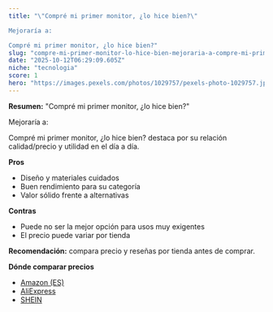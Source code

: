 ```yaml
---
title: "\"Compré mi primer monitor, ¿lo hice bien?\" 

Mejoraría a:

Compré mi primer monitor, ¿lo hice bien?"
slug: "compre-mi-primer-monitor-lo-hice-bien-mejoraria-a-compre-mi-primer-monitor-lo-hi"
date: "2025-10-12T06:29:09.605Z"
niche: "tecnologia"
score: 1
hero: "https://images.pexels.com/photos/1029757/pexels-photo-1029757.jpeg?auto=compress&cs=tinysrgb&fit=crop&h=627&w=1200&auto=compress&cs=tinysrgb&w=1200&h=675&fit=crop"
---
```


**Resumen:** "Compré mi primer monitor, ¿lo hice bien?" 

Mejoraría a:

Compré mi primer monitor, ¿lo hice bien? destaca por su relación calidad/precio y utilidad en el día a día.

**Pros**
- Diseño y materiales cuidados
- Buen rendimiento para su categoría
- Valor sólido frente a alternativas

**Contras**
- Puede no ser la mejor opción para usos muy exigentes
- El precio puede variar por tienda

**Recomendación:** compara precio y reseñas por tienda antes de comprar.

**Dónde comparar precios**
- [Amazon (ES)](https://www.amazon.es/s?k=%22Compr%C3%A9%20mi%20primer%20monitor%2C%20%C2%BFlo%20hice%20bien%3F%22%20%0A%0AMejorar%C3%ADa%20a%3A%0A%0ACompr%C3%A9%20mi%20primer%20monitor%2C%20%C2%BFlo%20hice%20bien%3F&tag=teknovashop25-21)
- [AliExpress](https://www.aliexpress.com/wholesale?SearchText=%22Compr%C3%A9%20mi%20primer%20monitor%2C%20%C2%BFlo%20hice%20bien%3F%22%20%0A%0AMejorar%C3%ADa%20a%3A%0A%0ACompr%C3%A9%20mi%20primer%20monitor%2C%20%C2%BFlo%20hice%20bien%3F)
- [SHEIN](https://www.shein.com/pdsearch/%22Compr%C3%A9%20mi%20primer%20monitor%2C%20%C2%BFlo%20hice%20bien%3F%22%20%0A%0AMejorar%C3%ADa%20a%3A%0A%0ACompr%C3%A9%20mi%20primer%20monitor%2C%20%C2%BFlo%20hice%20bien%3F)